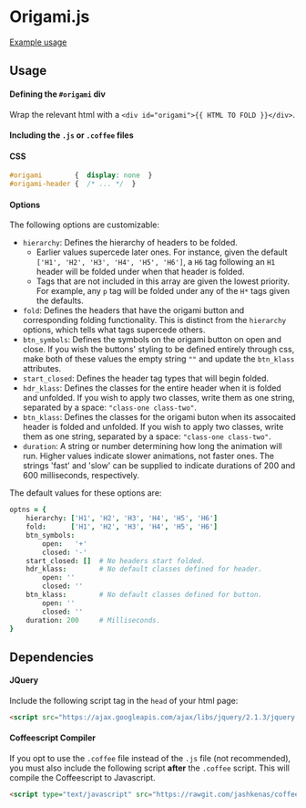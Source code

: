 # Origami.js #

[Example usage](devonzuegel.com/)

## Usage ##

#### Defining the `#origami` div ####
Wrap the relevant html with a `<div id="origami">{{ HTML TO FOLD }}</div>`.

#### Including the `.js` or `.coffee` files

#### CSS ####
```css
#origami        {  display: none  }
#origami-header {  /* ... */  }
```

#### Options ####

The following options are customizable:

- `hierarchy`: Defines the hierarchy of headers to be folded.
    + Earlier values supercede later ones. For instance, given the default `['H1', 'H2', 'H3', 'H4', 'H5', 'H6']`, a `H6` tag following an `H1` header will be folded under when that header is folded.
    + Tags that are not included in this array are given the lowest priority. For example, any `p` tag will be folded under any of the `H*` tags given the defaults.
- `fold`: Defines the headers that have the origami button and corresponding folding functionality. This is distinct from the `hierarchy` options, which tells what tags supercede others.
- `btn_symbols`: Defines the symbols on the origami button on open and close. If you wish the buttons' styling to be defined entirely through css, make both of these values the empty string `""` and update the `btn_klass` attributes.
- `start_closed`: Defines the header tag types that will begin folded.
- `hdr_klass`: Defines the classes for the entire header when it is folded and unfolded. If you wish to apply two classes, write them as one string, separated by a space: `"class-one class-two"`.
- `btn_klass`: Defines the classes for the origami buton when its assocaited header is folded and unfolded. If you wish to apply two classes, write them as one string, separated by a space: `"class-one class-two"`.
- `duration`: A string or number determining how long the animation will run. Higher values indicate slower animations, not faster ones. The strings 'fast' and 'slow' can be supplied to indicate durations of 200 and 600 milliseconds, respectively.

The default values for these options are:
```coffee
optns = {
    hierarchy: ['H1', 'H2', 'H3', 'H4', 'H5', 'H6']
    fold:      ['H1', 'H2', 'H3', 'H4', 'H5', 'H6']
    btn_symbols:
        open:   '+'
        closed: '-'
    start_closed: []  # No headers start folded.
    hdr_klass:        # No default classes defined for header.
        open: ''
        closed: ''
    btn_klass:        # No default classes defined for button.
        open: ''
        closed: ''
    duration: 200     # Milliseconds.
}
```


## Dependencies ##

#### JQuery ####
Include the following script tag in the `head` of your html page:
```html
<script src="https://ajax.googleapis.com/ajax/libs/jquery/2.1.3/jquery.min.js"></script>
```

#### Coffeescript Compiler ####
If you opt to use the `.coffee` file instead of the `.js` file (not recommended), you must also include the following script **after** the `.coffee` script. This will compile the Coffeescript to Javascript.
```html
<script type="text/javascript" src="https://rawgit.com/jashkenas/coffeescript/master/extras/coffee-script.js"></script>
```
